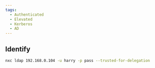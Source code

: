 ```yaml
---
tags:
  - Authenticated
  - Elevated
  - Kerberos
  - AD
---
```

## Identify
```bash
nxc ldap 192.168.0.104 -u harry -p pass --trusted-for-delegation
```

